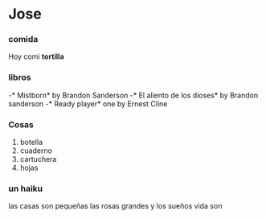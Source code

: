 # Jose

### comida

Hoy comi **tortilla**

### libros
-* Mistborn* by Brandon Sanderson
-* El aliento de los dioses* by Brandon sanderson
-* Ready player* one by Ernest Cline

### Cosas
1. botella
2. cuaderno
3. cartuchera
4. hojas

### un haiku 
las casas son pequeñas
las rosas grandes
y los sueños vida son

